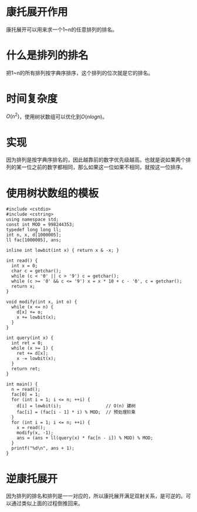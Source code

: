 # 康托展开作用
康托展开可以用来求一个1~n的任意排列的排名。

# 什么是排列的排名
把1~n的所有排列按字典序排序，这个排列的位次就是它的排名。

# 时间复杂度
$O(n^2)$，使用树状数组可以优化到$O(nlogn)$。

# 实现
因为排列是按字典序排名的，因此越靠前的数字优先级越高。也就是说如果两个排列的某一位之前的数字都相同，那么如果这一位如果不相同，就按这一位排序。

# 使用树状数组的模板
````
#include <cstdio>
#include <cstring>
using namespace std;
const int MOD = 998244353;
typedef long long ll;
int n, x, d[1000005];
ll fac[1000005], ans;

inline int lowbit(int x) { return x & -x; }

int read() {
  int x = 0;
  char c = getchar();
  while (c < '0' || c > '9') c = getchar();
  while (c >= '0' && c <= '9') x = x * 10 + c - '0', c = getchar();
  return x;
}

void modify(int x, int o) {
  while (x <= n) {
    d[x] += o;
    x += lowbit(x);
  }
}

int query(int x) {
  int ret = 0;
  while (x >= 1) {
    ret += d[x];
    x -= lowbit(x);
  }
  return ret;
}

int main() {
  n = read();
  fac[0] = 1;
  for (int i = 1; i <= n; ++i) {
    d[i] = lowbit(i);                 // O(n) 建树
    fac[i] = (fac[i - 1] * i) % MOD;  // 预处理阶乘
  }
  for (int i = 1; i <= n; ++i) {
    x = read();
    modify(x, -1);
    ans = (ans + ll(query(x) * fac[n - i]) % MOD) % MOD;
  }
  printf("%d\n", ans + 1);
}
````

# 逆康托展开
因为排列的排名和排列是一一对应的，所以康托展开满足双射关系，是可逆的。可以通过类似上面的过程倒推回来。